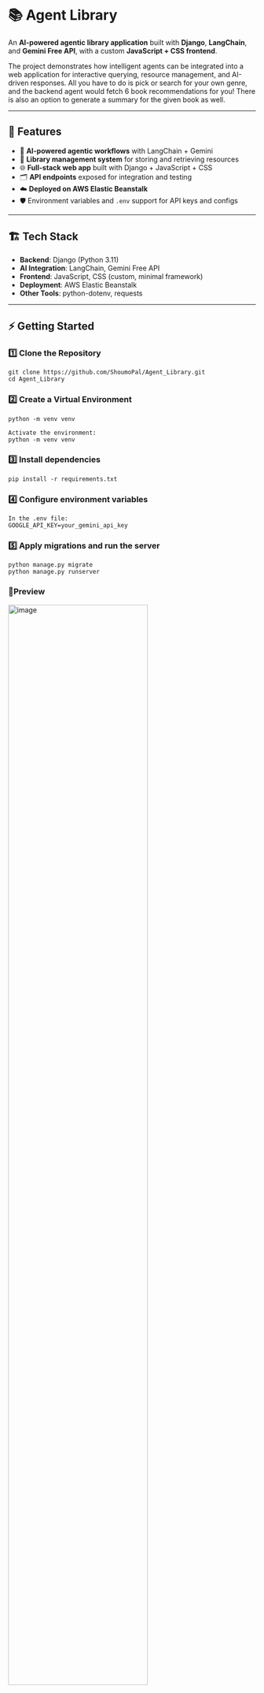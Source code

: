 # 📚 Agent Library

An **AI-powered agentic library application** built with **Django**, **LangChain**, and **Gemini Free API**, with a custom **JavaScript + CSS frontend**.  

The project demonstrates how intelligent agents can be integrated into a web application for interactive querying, resource management, and AI-driven responses. All you have to do is pick or search for your own genre, and the backend agent would fetch 6 book recommendations for you! There is also an option to generate a summary for the given book as well.

---

## 🚀 Features

- 🤖 **AI-powered agentic workflows** with LangChain + Gemini  
- 🔎 **Library management system** for storing and retrieving resources  
- 🌐 **Full-stack web app** built with Django + JavaScript + CSS  
- 🗂️ **API endpoints** exposed for integration and testing  
- ☁️ **Deployed on AWS Elastic Beanstalk**  
- 🛡️ Environment variables and `.env` support for API keys and configs  

---

## 🏗️ Tech Stack

- **Backend**: Django (Python 3.11)  
- **AI Integration**: LangChain, Gemini Free API  
- **Frontend**: JavaScript, CSS (custom, minimal framework)  
- **Deployment**: AWS Elastic Beanstalk  
- **Other Tools**: python-dotenv, requests  

---

## ⚡ Getting Started

### 1️⃣ Clone the Repository
```
git clone https://github.com/ShoumoPal/Agent_Library.git
cd Agent_Library
```
### 2️⃣ Create a Virtual Environment
```
python -m venv venv

Activate the environment:
python -m venv venv
```
### 3️⃣ Install dependencies
```
pip install -r requirements.txt
```
### 4️⃣ Configure environment variables
```
In the .env file:
GOOGLE_API_KEY=your_gemini_api_key
```
### 5️⃣ Apply migrations and run the server
```
python manage.py migrate
python manage.py runserver
```

### 🎨Preview
<img width=75% height=75% alt="image" src="https://github.com/user-attachments/assets/72f1e319-09c6-4b4d-abe4-4befc71049b5" />
